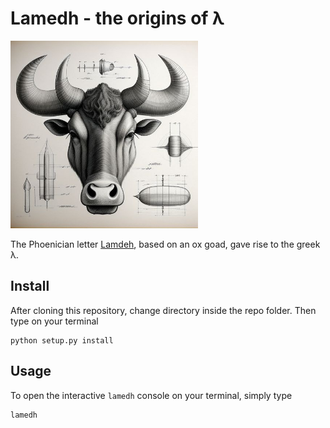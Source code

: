 # Lamedh - the origins of λ

<div>
<img src="./images/oxgoad.jpeg" width="300">

The Phoenician letter [Lamdeh](https://en.wikipedia.org/wiki/Lamedh), based on an ox goad, gave rise to the greek λ.
</div>

## Install

After cloning this repository, change directory inside the repo folder. Then type on your terminal

```
python setup.py install
```

## Usage

To open the interactive `lamedh` console on your terminal, simply type

```
lamedh
```